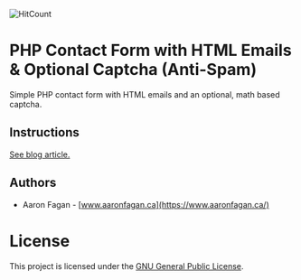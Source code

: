 ![HitCount](http://hits.dwyl.io/aaronfagan/php-contact-form.svg)
# PHP Contact Form with HTML Emails & Optional Captcha (Anti-Spam)
Simple PHP contact form with HTML emails and an optional, math based captcha.

## Instructions
[See blog article.](https://www.aaronfagan.ca/blog/2015/php-contact-form-with-html-emails-optional-captcha-anti-spam/)

## Authors
- Aaron Fagan - [www.aaronfagan.ca](https://www.aaronfagan.ca/)

# License
This project is licensed under the [GNU General Public License](LICENSE).